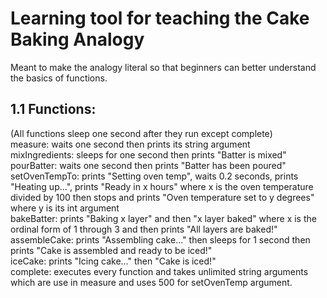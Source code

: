 # Learning tool for teaching the Cake Baking Analogy 

Meant to make the analogy literal so that beginners can better understand the basics of functions.

## 1.1 Functions:
(All functions sleep one second after they run except complete)\
measure: waits one second then prints its string argument\
mixIngredients: sleeps for one second then prints "Batter is mixed"\
pourBatter: waits one second then prints "Batter has been poured"\
setOvenTempTo: prints "Setting oven temp", waits 0.2 seconds, prints "Heating up...", prints "Ready in x hours" where x is the oven temperature divided by 100 then stops and prints "Oven temperature set to y degrees" where y is its int argument\
bakeBatter: prints "Baking x layer" and then "x layer baked" where x is the ordinal form of 1 through 3 and then prints "All layers are baked!"\
assembleCake: prints "Assembling cake..." then sleeps for 1 second then prints "Cake is assembled and ready to be iced!"\
iceCake: prints "Icing cake..." then "Cake is iced!"\
complete: executes every function and takes unlimited string arguments which are use in measure and uses 500 for setOvenTemp argument.